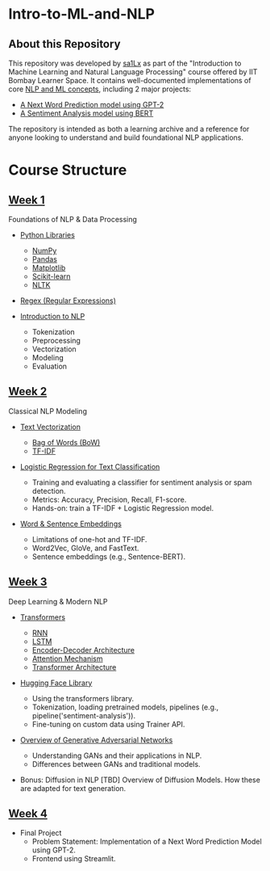 # Intro-to-ML-and-NLP

## About this Repository

This repository was developed by [sa1Lx](https://github.com/sa1Lx) as part of the "Introduction to Machine Learning and Natural Language Processing" course offered by IIT Bombay Learner Space. It contains well-documented implementations of core [NLP and ML concepts](#course-structure), including 2 major projects:
* [A Next Word Prediction model using GPT-2](Week_4_Final_Project/)
* [A Sentiment Analysis model using BERT](Assignment_Week%203/Sentiment%20Classifier_BERT/)

The repository is intended as both a learning archive and a reference for anyone looking to understand and build foundational NLP applications.

# Course Structure

## [Week 1](<Week 1/>)

Foundations of NLP & Data Processing

- [Python Libraries](<Week 1/Python%20Modules/>)

  * [NumPy](<Week 1/Python%20Modules/numpy.md>)
  * [Pandas](<Week 1/Python%20Modules/pandas.md>)
  * [Matplotlib](<Week 1/Python%20Modules/matplotlib.md>)
  * [Scikit-learn](<Week 1\Python Modules\scikit_learn.md>)
  * [NLTK](<Week 1/Python%20Modules/nltk.md>)

- [Regex (Regular Expressions)](<Week 1/Regex/regex.md>)

- [Introduction to NLP](<Week 1/NLP%20Pipeline/nlp_pipeline.md>)
    * Tokenization
    * Preprocessing 
    * Vectorization 
    * Modeling
    * Evaluation  

## [Week 2](<Week 2/>)

Classical NLP Modeling

  - [Text Vectorization](<Week 2/Text%20Vectorization/>)  
      * [Bag of Words (BoW)](<Week 2/Text%20Vectorization/CountVectorizer.ipynb>)
      * [TF-IDF](<Week 2/Text%20Vectorization/TfidfVectorizer.ipynb>)

  - [Logistic Regression for Text Classification](<Week 2/Logistic%20Regression%20for%20Text%20Classification/>)
    * Training and evaluating a classifier for sentiment analysis or spam detection.
    * Metrics: Accuracy, Precision, Recall, F1-score.  
    * Hands-on: train a TF-IDF + Logistic Regression model.  

  - [Word & Sentence Embeddings](<Week 2/Word%20&%20Sentence%20Embeddings/>)
    * Limitations of one-hot and TF-IDF.  
    * Word2Vec, GloVe, and FastText.  
    * Sentence embeddings (e.g., Sentence-BERT).  

## [Week 3](<Week 3/>)

Deep Learning & Modern NLP

  - [Transformers](<Week 3/Transformers/>)
    * [RNN](<Week 3/Transformers/RNN.md>)
    * [LSTM](<Week 3/Transformers/LSTM.md>)
    * [Encoder-Decoder Architecture](<Week 3/Transformers/Encoder_Decoder.md>)
    * [Attention Mechanism](<Week 3/Transformers/Attention_Mechanism.md>)
    * [Transformer Architecture](<Week 3/Transformers/Transformers.md>)

  - [Hugging Face Library](<Week 3/Hugging%20Face%20Library/>)
    * Using the transformers library.
    * Tokenization, loading pretrained models, pipelines (e.g., pipeline('sentiment-analysis')).
    * Fine-tuning on custom data using Trainer API.

  - [Overview of Generative Adversarial Networks](<Week 3/GAN/GAN.md>)
    * Understanding GANs and their applications in NLP.
    * Differences between GANs and traditional models.

  - Bonus: Diffusion in NLP [TBD]
    Overview of Diffusion Models.
    How these are adapted for text generation.

## [Week 4](Week_4_Final_Project/)

  - Final Project
      * Problem Statement: Implementation of a Next Word Prediction Model using GPT-2.
      * Frontend using Streamlit.


